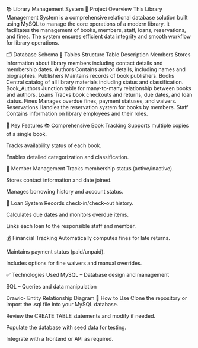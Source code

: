 📚 Library Management System
📖 Project Overview
This Library Management System is a comprehensive relational database solution built using MySQL to manage the core operations of a modern library. It facilitates the management of books, members, staff, loans, reservations, and fines. The system ensures efficient data integrity and smooth workflow for library operations.

🗂️ Database Schema
🧱 Tables Structure
Table	Description
Members	Stores information about library members including contact details and membership dates.
Authors	Contains author details, including names and biographies.
Publishers	Maintains records of book publishers.
Books	Central catalog of all library materials including status and classification.
Book_Authors	Junction table for many-to-many relationship between books and authors.
Loans	Tracks book checkouts and returns, due dates, and loan status.
Fines	Manages overdue fines, payment statuses, and waivers.
Reservations	Handles the reservation system for books by members.
Staff	Contains information on library employees and their roles.

🚀 Key Features
📚 Comprehensive Book Tracking
Supports multiple copies of a single book.

Tracks availability status of each book.

Enables detailed categorization and classification.

👥 Member Management
Tracks membership status (active/inactive).

Stores contact information and date joined.

Manages borrowing history and account status.

🔁 Loan System
Records check-in/check-out history.

Calculates due dates and monitors overdue items.

Links each loan to the responsible staff and member.

💰 Financial Tracking
Automatically computes fines for late returns.

Maintains payment status (paid/unpaid).

Includes options for fine waivers and manual overrides.

✅ Technologies Used
MySQL – Database design and management

SQL – Queries and data manipulation

Drawio- Entity Relationship Diagram
📎 How to Use
Clone the repository or import the .sql file into your MySQL database.

Review the CREATE TABLE statements and modify if needed.

Populate the database with seed data for testing.

Integrate with a frontend or API as required.


